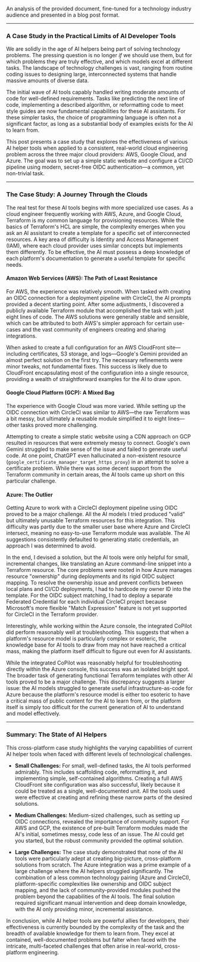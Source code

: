 An analysis of the provided document, fine-tuned for a technology industry audience and presented in a blog post format.

---

### A Case Study in the Practical Limits of AI Developer Tools

We are solidly in the age of AI helpers being part of solving technology problems. The pressing question is no longer _if_ we should use them, but for which problems they are truly effective, and which models excel at different tasks. The landscape of technology challenges is vast, ranging from routine coding issues to designing large, interconnected systems that handle massive amounts of diverse data.

The initial wave of AI tools capably handled writing moderate amounts of code for well-defined requirements. Tasks like predicting the next line of code, implementing a described algorithm, or reformatting code to meet style guides are now fundamental capabilities for these AI assistants. For these simpler tasks, the choice of programming language is often not a significant factor, as long as a substantial body of examples exists for the AI to learn from.

This post presents a case study that explores the effectiveness of various AI helper tools when applied to a consistent, real-world cloud engineering problem across the three major cloud providers: AWS, Google Cloud, and Azure. The goal was to set up a simple static website and configure a CI/CD pipeline using modern, secret-free OIDC authentication—a common, yet non-trivial task.

---

### The Case Study: A Journey Through the Clouds

The real test for these AI tools begins with more specialized use cases. As a cloud engineer frequently working with AWS, Azure, and Google Cloud, Terraform is my common language for provisioning resources. While the basics of Terraform's HCL are simple, the complexity emerges when you ask an AI assistant to create a template for a specific set of interconnected resources. A key area of difficulty is Identity and Access Management (IAM), where each cloud provider uses similar concepts but implements them differently. To be effective, the AI must possess a deep knowledge of each platform's documentation to generate a useful template for specific needs.

#### **Amazon Web Services (AWS): The Path of Least Resistance**

For AWS, the experience was relatively smooth. When tasked with creating an OIDC connection for a deployment pipeline with CircleCI, the AI prompts provided a decent starting point. After some adjustments, I discovered a publicly available Terraform module that accomplished the task with just eight lines of code. The AWS solutions were generally stable and sensible, which can be attributed to both AWS's simpler approach for certain use-cases and the vast community of engineers creating and sharing integrations.

When asked to create a full configuration for an AWS CloudFront site—including certificates, S3 storage, and logs—Google's Gemini provided an almost perfect solution on the first try. The necessary refinements were minor tweaks, not fundamental fixes. This success is likely due to CloudFront encapsulating most of the configuration into a single resource, providing a wealth of straightforward examples for the AI to draw upon.

#### **Google Cloud Platform (GCP): A Mixed Bag**

The experience with Google Cloud was more varied. While setting up the OIDC connection with CircleCI was similar to AWS—the raw Terraform was a bit messy, but ultimately a reusable module simplified it to eight lines—other tasks proved more challenging.

Attempting to create a simple static website using a CDN approach on GCP resulted in resources that were extremely messy to connect. Google's own Gemini struggled to make sense of the issue and failed to generate useful code. At one point, ChatGPT even hallucinated a non-existent resource (`google_certificate_manager_target_https_proxy`) in an attempt to solve a certificate problem. While there was some decent support from the Terraform community in certain areas, the AI tools came up short on this particular challenge.

#### **Azure: The Outlier**

Getting Azure to work with a CircleCI deployment pipeline using OIDC proved to be a major challenge. All the AI models I tried produced "valid" but ultimately unusable Terraform resources for this integration. This difficulty was partly due to the smaller user base where Azure and CircleCI intersect, meaning no easy-to-use Terraform module was available. The AI suggestions consistently defaulted to generating static credentials, an approach I was determined to avoid.

In the end, I devised a solution, but the AI tools were only helpful for small, incremental changes, like translating an Azure command-line snippet into a Terraform resource. The core problems were rooted in how Azure manages resource "ownership" during deployments and its rigid OIDC subject mapping. To resolve the ownership issue and prevent conflicts between local plans and CI/CD deployments, I had to hardcode my owner ID into the template. For the OIDC subject matching, I had to deploy a separate Federated Credential for each individual CircleCI project because Microsoft's more flexible "Match Expression" feature is not yet supported for CircleCI in the Terraform provider.

Interestingly, while working within the Azure console, the integrated CoPilot did perform reasonably well at troubleshooting. This suggests that when a platform's resource model is particularly complex or esoteric, the knowledge base for AI tools to draw from may not have reached a critical mass, making the platform itself difficult to figure out even for AI assistants.

While the integrated CoPilot was reasonably helpful for troubleshooting directly within the Azure console, this success was an isolated bright spot. The broader task of generating functional Terraform templates with other AI tools proved to be a major challenge. This discrepancy suggests a larger issue: the AI models struggled to generate useful infrastructure-as-code for Azure because the platform's resource model is either too esoteric to have a critical mass of public content for the AI to learn from, or the platform itself is simply too difficult for the current generation of AI to understand and model effectively.

---

### Summary: The State of AI Helpers

This cross-platform case study highlights the varying capabilities of current AI helper tools when faced with different levels of technological challenges.

- **Small Challenges:** For small, well-defined tasks, the AI tools performed admirably. This includes scaffolding code, reformatting it, and implementing simple, self-contained algorithms. Creating a full AWS CloudFront site configuration was also successful, likely because it could be treated as a single, well-documented unit. All the tools used were effective at creating and refining these narrow parts of the desired solutions.

- **Medium Challenges:** Medium-sized challenges, such as setting up OIDC connections, revealed the importance of community support. For AWS and GCP, the existence of pre-built Terraform modules made the AI's initial, sometimes messy, code less of an issue. The AI could get you started, but the robust community provided the optimal solution.

- **Large Challenges:** The case study demonstrated that none of the AI tools were particularly adept at creating big-picture, cross-platform solutions from scratch. The Azure integration was a prime example of a large challenge where the AI helpers struggled significantly. The combination of a less common technology pairing (Azure and CircleCI), platform-specific complexities like ownership and OIDC subject mapping, and the lack of community-provided modules pushed the problem beyond the capabilities of the AI tools. The final solution required significant manual intervention and deep domain knowledge, with the AI only providing minor, incremental assistance.

In conclusion, while AI helper tools are powerful allies for developers, their effectiveness is currently bounded by the complexity of the task and the breadth of available knowledge for them to learn from. They excel at contained, well-documented problems but falter when faced with the intricate, multi-faceted challenges that often arise in real-world, cross-platform engineering.
